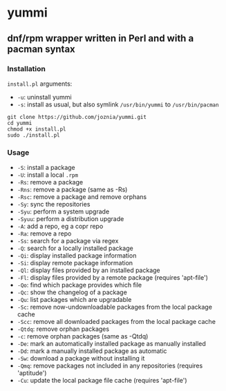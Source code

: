 # yummi
## dnf/rpm wrapper written in Perl and with a pacman syntax
### Installation
`install.pl` arguments:
* `-u`: uninstall yummi
* `-s`: install as usual, but also symlink `/usr/bin/yummi` to `/usr/bin/pacman`
~~~
git clone https://github.com/joznia/yummi.git
cd yummi
chmod +x install.pl
sudo ./install.pl
~~~
### Usage
* `-S`: install a package
* `-U`: install a local `.rpm`
* `-Rs`: remove a package
* `-Rns`: remove a package (same as -Rs)
* `-Rsc`: remove a package and remove orphans
* `-Sy`: sync the repositories
* `-Syu`: perform a system upgrade
* `-Syuu`: perform a distribution upgrade
* `-A`: add a repo, eg a copr repo
* `-Ra`: remove a repo
* `-Ss`: search for a package via regex
* `-Q`: search for a locally installed package
* `-Qi`: display installed package information
* `-Si`: display remote package information
* `-Ql`: display files provided by an installed package
* `-Fl`: display files provided by a remote package (requires 'apt-file')
* `-Qo`: find which package provides which file
* `-Qc`: show the changelog of a package
* `-Qu`: list packages which are upgradable
* `-Sc`: remove now-undownloadable packages from the local package cache
* `-Scc`: remove all downloaded packages from the local package cache
* `-Qtdq`: remove orphan packages
* `-c`: remove orphan packages (same as -Qtdq)
* `-De`: mark an automatically installed package as manually installed
* `-Dd`: mark a manually installed package as automatic
* `-Sw`: download a package without installing it
* `-Qmq`: remove packages not included in any repositories (requires 'aptitude')
* `-Cu`: update the local package file cache (requires 'apt-file')


